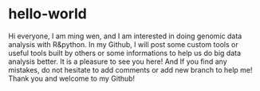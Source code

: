 # hello-world

Hi everyone,
    I am ming wen, and I am interested in doing genomic data analysis with R&python. In my Github, I will post some custom tools or useful tools built by others or some informations to help us do big data analysis better. It is a pleasure to see you here! And If you find any mistakes, do not hesitate to add comments or add new branch to help me! Thank you and welcome to my Github!
    
